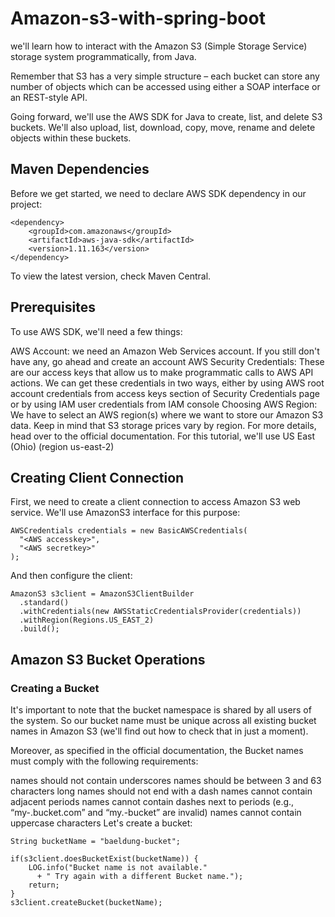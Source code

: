 # Amazon-s3-with-spring-boot

we'll learn how to interact with the Amazon S3 (Simple Storage Service) storage system programmatically, from Java.

Remember that S3 has a very simple structure – each bucket can store any number of objects which can be accessed using either a SOAP interface or an REST-style API.

Going forward, we'll use the AWS SDK for Java to create, list, and delete S3 buckets. We'll also upload, list, download, copy, move, rename and delete objects within these buckets.

## Maven Dependencies
Before we get started, we need to declare AWS SDK dependency in our project:

```javasript
<dependency>
    <groupId>com.amazonaws</groupId>
    <artifactId>aws-java-sdk</artifactId>
    <version>1.11.163</version>
</dependency>
```
To view the latest version, check Maven Central.

## Prerequisites
To use AWS SDK, we'll need a few things:

AWS Account: we need an Amazon Web Services account. If you still don't have any, go ahead and create an account
AWS Security Credentials: These are our access keys that allow us to make programmatic calls to AWS API actions. We can get these credentials in two ways, either by using AWS root account credentials from access keys section of Security Credentials page or by using IAM user credentials from IAM console
Choosing AWS Region: We have to select an AWS region(s) where we want to store our Amazon S3 data. Keep in mind that S3 storage prices vary by region. For more details, head over to the official documentation. For this tutorial, we'll use US East (Ohio) (region us-east-2)
## Creating Client Connection
First, we need to create a client connection to access Amazon S3 web service. We'll use AmazonS3 interface for this purpose:
```javasript
AWSCredentials credentials = new BasicAWSCredentials(
  "<AWS accesskey>", 
  "<AWS secretkey>"
);
```
And then configure the client:
```javasript
AmazonS3 s3client = AmazonS3ClientBuilder
  .standard()
  .withCredentials(new AWSStaticCredentialsProvider(credentials))
  .withRegion(Regions.US_EAST_2)
  .build();
```
## Amazon S3 Bucket Operations <br>
### Creating a Bucket
It's important to note that the bucket namespace is shared by all users of the system. So our bucket name must be unique across all existing bucket names in Amazon S3 (we'll find out how to check that in just a moment).


Moreover, as specified in the official documentation, the Bucket names must comply with the following requirements:

names should not contain underscores
names should be between 3 and 63 characters long
names should not end with a dash
names cannot contain adjacent periods
names cannot contain dashes next to periods (e.g., “my-.bucket.com” and “my.-bucket” are invalid)
names cannot contain uppercase characters
Let's create a bucket:

```javasript
String bucketName = "baeldung-bucket";

if(s3client.doesBucketExist(bucketName)) {
    LOG.info("Bucket name is not available."
      + " Try again with a different Bucket name.");
    return;
}
s3client.createBucket(bucketName);
```
